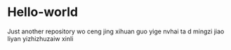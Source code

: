 # Hello-world
Just another repository
wo ceng jing xihuan guo yige nvhai 
ta d mingzi jiao liyan yizhizhuzaiw xinli
